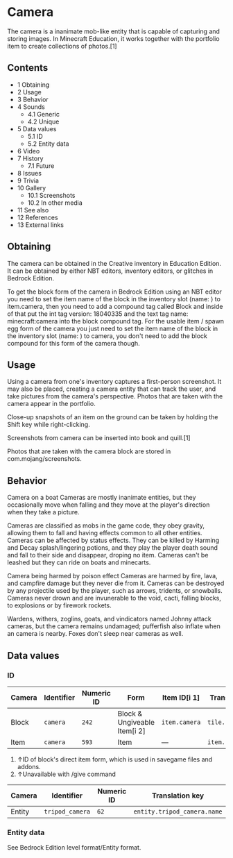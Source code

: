 # Camera
The camera is a inanimate mob-like entity that is capable of capturing and storing images. In Minecraft Education, it works together with the portfolio item to create collections of photos.[1]

## Contents
- 1 Obtaining
- 2 Usage
- 3 Behavior
- 4 Sounds
	- 4.1 Generic
	- 4.2 Unique
- 5 Data values
	- 5.1 ID
	- 5.2 Entity data
- 6 Video
- 7 History
	- 7.1 Future
- 8 Issues
- 9 Trivia
- 10 Gallery
	- 10.1 Screenshots
	- 10.2 In other media
- 11 See also
- 12 References
- 13 External links

## Obtaining
The camera can be obtained in the Creative inventory in Education Edition. It can be obtained by either NBT editors, inventory editors, or glitches in Bedrock Edition.

To get the block form of the camera in Bedrock Edition using an NBT editor you need to set the item name of the block in the inventory slot (name: ) to item.camera, then you need to add a compound tag called Block and inside of that put the int tag version: 18040335 and the text tag name: minecraft:camera into the block compound tag. For the usable item / spawn egg form of the camera you just need to set the item name of the block in the inventory slot (name: ) to camera, you don't need to add the block compound for this form of the camera though. 

## Usage
Using a camera from one's inventory captures a first-person screenshot. It may also be placed, creating a camera entity that can track the user, and take pictures from the camera's perspective. Photos that are taken with the camera appear in the portfolio.

Close-up snapshots of an item on the ground can be taken by holding the Shift key while right-clicking.

Screenshots from camera can be inserted into book and quill.[1]

Photos that are taken with the camera block are stored in com.mojang/screenshots.

## Behavior
Camera on a boat
Cameras are mostly inanimate entities, but they occasionally move when falling and they move at the player's direction when they take a picture.

Cameras are classified as mobs in the game code, they obey gravity, allowing them to fall and having effects common to all other entities. Cameras can be affected by status effects. They can be killed by Harming and Decay splash/lingering potions, and they play the player death sound and fall to their side and disappear, droping no item. Cameras can't be leashed but they can ride on boats and minecarts.

Camera being harmed by poison effect
Cameras are harmed by fire, lava, and campfire damage but they never die from it. Cameras can be destroyed by any projectile used by the player, such as arrows, tridents, or snowballs. Cameras never drown and are invunerable to the void, cacti, falling blocks, to explosions or by firework rockets.

Wardens, withers, zoglins, goats, and vindicators named Johnny attack cameras, but the camera remains undamaged; pufferfish also inflate when an camera is nearby. Foxes don't sleep near cameras as well.

## Data values
### ID
| Camera | Identifier | Numeric ID | Form                         | Item ID[i 1]  | Translation key    |
|--------|------------|------------|------------------------------|---------------|--------------------|
| Block  | `camera`   | `242`      | Block & Ungiveable Item[i 2] | `item.camera` | `tile.camera.name` |
| Item   | `camera`   | `593`      | Item                         | —             | `item.camera.name` |

1. ↑ID of block's direct item form, which is used in savegame files and addons.
2. ↑Unavailable with /give command

| Camera | Identifier      | Numeric ID | Translation key             |
|--------|-----------------|------------|-----------------------------|
| Entity | `tripod_camera` | `62`       | `entity.tripod_camera.name` |

### Entity data
See Bedrock Edition level format/Entity format.


